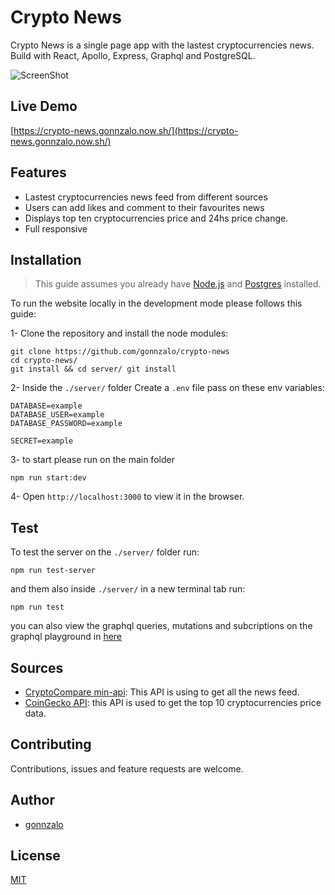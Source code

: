 # Crypto News

Crypto News is a single page app with the lastest cryptocurrencies news. Build with React, Apollo, Express, Graphql and PostgreSQL.

![ScreenShot](https://raw.github.com/gonnzalo/personal-website/master/src/images/crypto-news.png)

## Live Demo

[https://crypto-news.gonnzalo.now.sh/](https://crypto-news.gonnzalo.now.sh/)

## Features

- Lastest cryptocurrencies news feed from different sources
- Users can add likes and comment to their favourites news
- Displays top ten cryptocurrencies price and 24hs price change.
- Full responsive

## Installation

> This guide assumes you already have [Node.js](https://nodejs.org/en/) and [Postgres](https://www.postgresql.org/) installed.

To run the website locally in the development mode please follows this guide:

1- Clone the repository and install the node modules:

```shell
git clone https://github.com/gonnzalo/crypto-news
cd crypto-news/
git install && cd server/ git install
```

2- Inside the `./server/` folder Create a `.env` file pass on these env variables:

```shell
DATABASE=example
DATABASE_USER=example
DATABASE_PASSWORD=example

SECRET=example
```

3- to start please run on the main folder

```shell
npm run start:dev
```

4- Open `http://localhost:3000` to view it in the browser.

## Test

To test the server on the `./server/` folder run:

```shell
npm run test-server
```

and them also inside `./server/` in a new terminal tab run:

```shell
npm run test
```

you can also view the graphql queries, mutations and subcriptions on the graphql playground in [here](https://crypto-news-server.herokuapp.com/graphql)

## Sources

- [CryptoCompare min-api](https://min-api.cryptocompare.com/): This API is using to get all the news feed.
- [CoinGecko API](https://www.coingecko.com/en/api): this API is used to get the top 10 cryptocurrencies price data.

## Contributing

Contributions, issues and feature requests are welcome.

## Author

- [gonnzalo](https://)

## License

[MIT](https://choosealicense.com/licenses/mit/)
